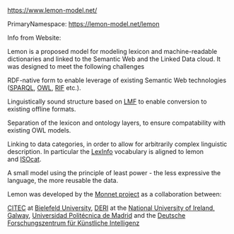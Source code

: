 https://www.lemon-model.net/

PrimaryNamespace: https://lemon-model.net/lemon

Info from Website:

Lemon is a proposed model for modeling lexicon and machine-readable dictionaries and linked to the Semantic Web and the Linked Data cloud. It was designed to meet the following challenges

RDF-native form to enable leverage of existing Semantic Web technologies ([SPARQL](http://www.w3.org/TR/rdf-sparql-query/), [OWL](http://www.w3.org/TR/owl2-overview/), [RIF](http://www.w3.org/2005/rules/wiki/RIF_Working_Group) etc.).

Linguistically sound structure based on [LMF](http://www.lexicalmarkupframework.org/) to enable conversion to existing offline formats.

Separation of the lexicon and ontology layers, to ensure compatability with existing OWL models.

Linking to data categories, in order to allow for arbitrarily complex linguistic description. In particular the [LexInfo](http://lexinfo.net/) vocabulary is aligned to lemon and [ISOcat](http://www.isocat.org/).

A small model using the principle of least power - the less expressive the language, the more reusable the data.

Lemon was developed by the [Monnet project](http://www.monnet-project.eu/) as a collaboration between:

[CITEC](http://www.cit-ec.uni-bielefeld.de/) at [Bielefeld University](http://www.uni-bielefeld.de/), [DERI](http://www.deri.ie/) at the [National University of Ireland, Galway](http://www.nuigalway.ie/), [Universidad Politécnica de Madrid](http://www.upm.es/) and the [Deutsche Forschungszentrum für Künstliche Intelligenz](http://www.dfki.de/)